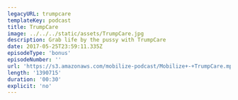 ```yaml
---
legacyURL: trumpcare
templateKey: podcast
title: TrumpCare
image: ../../../static/assets/TrumpCare.jpg
description: Grab life by the pussy with TrumpCare
date: 2017-05-25T23:59:11.335Z
episodeType: 'bonus'
episodeNumber: ''
url: 'https://s3.amazonaws.com/mobilize-podcast/Mobilize+-+TrumpCare.mp3'
length: '1390715'
duration: '00:30'
explicit: 'no'
---
```

